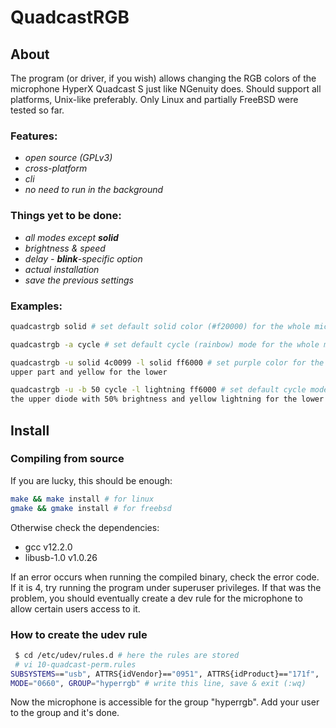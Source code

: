 # QuadcastRGB
## About
The program (or driver, if you wish) allows changing the RGB colors of the
microphone HyperX Quadcast S just like NGenuity does. Should support all
platforms, Unix-like preferably. Only Linux and partially FreeBSD were tested
so far.

### Features:
- *open source (GPLv3)*
- *cross-platform*
- *cli*
- *no need to run in the background*

### Things yet to be done:
- *all modes except **solid***
- *brightness & speed*
- *delay - **blink**-specific option*
- *actual installation*
- *save the previous settings*

### Examples:
```bash
quadcastrgb solid # set default solid color (#f20000) for the whole micro

quadcastrgb -a cycle # set default cycle (rainbow) mode for the whole micro

quadcastrgb -u solid 4c0099 -l solid ff6000 # set purple color for the
upper part and yellow for the lower

quadcastrgb -u -b 50 cycle -l lightning ff6000 # set default cycle mode for
the upper diode with 50% brightness and yellow lightning for the lower
```
## Install
### Compiling from source
If you are lucky, this should be enough:
```bash
make && make install # for linux
gmake && gmake install # for freebsd
```
Otherwise check the dependencies:  
 - gcc v12.2.0
 - libusb-1.0 v1.0.26

If an error occurs when running the compiled binary, check the error code. If
it is 4, try running the program under superuser privileges. If that was the
problem, you should eventually create a dev rule for the microphone to allow
certain users access to it.

### How to create the udev rule
```bash
 $ cd /etc/udev/rules.d # here the rules are stored
 # vi 10-quadcast-perm.rules
SUBSYSTEMS=="usb", ATTRS{idVendor}=="0951", ATTRS{idProduct}=="171f",
MODE="0660", GROUP="hyperrgb" # write this line, save & exit (:wq)
```
Now the microphone is accessible for the group "hyperrgb". Add your user to the
group and it's done.
